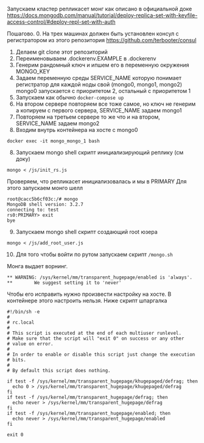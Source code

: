 Запускаем кластер репликасет монг
как описано в официальной доке
https://docs.mongodb.com/manual/tutorial/deploy-replica-set-with-keyfile-access-control/#deploy-repl-set-with-auth

Пошагово.
0. На трех машинах должен быть установлен консул с регистратором из этого репозитория
 https://github.com/terbooter/consul
1. Делаем git clone этот репозиторий
2. Переименовываем .dockerenv.EXAMPLE в .dockerenv
3. Генерим рандомный ключ и ипшем его в переменную окружения MONGO_KEY
4. Задаем переменную среды SERVICE_NAME которую понимает регистратор для каждой ноды свой (mongo0, mongo1, mongo2)
mongo0 запускается с приоритетом 2, остальный с приоритетом 1
5. Запускаем как обычно `docker-compose up`
5. На втором сервере повторяем все тоже самое, но ключ не генерим а копируем с первого сервера, SERVICE_NAME задаем mongo1 
6. Повторяем на третьем сервере то же что и на втором, SERVICE_NAME задаем mongo2
7. Входим внутрь контейнера на хосте с mongo0
```
docker exec -it mongo_mongo_1 bash
```
8. Запускаем mongo shell скрипт инициализирующий реплику (см доку)
```
mongo < /js/init_rs.js
```
Проверяем, что репликасет инициализовалась и мы в PRIMARY
Для этого запускаем монго шелл
```
root@cacc5b6cf03c:/# mongo
MongoDB shell version: 3.2.7
connecting to: test
rs0:PRIMARY> exit
bye
```
9. Запускаем mongo shell скрипт создающий root юзера
```
mongo < /js/add_root_user.js
```
10. Для того чтобы войти по рутом запускаем скрипт `/mongo.sh`

Монга выдает ворнинг. 
```
** WARNING: /sys/kernel/mm/transparent_hugepage/enabled is 'always'.
**        We suggest setting it to 'never'
```

Чтобы его исправить нужно произвести настройку на хосте. В контейнере этого настроить нельзя.
Ниже скрипт шпаргалка
```
#!/bin/sh -e
#
# rc.local
#
# This script is executed at the end of each multiuser runlevel.
# Make sure that the script will "exit 0" on success or any other
# value on error.
#
# In order to enable or disable this script just change the execution
# bits.
#
# By default this script does nothing.

if test -f /sys/kernel/mm/transparent_hugepage/khugepaged/defrag; then
  echo 0 > /sys/kernel/mm/transparent_hugepage/khugepaged/defrag
fi
if test -f /sys/kernel/mm/transparent_hugepage/defrag; then
  echo never > /sys/kernel/mm/transparent_hugepage/defrag
fi
if test -f /sys/kernel/mm/transparent_hugepage/enabled; then
  echo never > /sys/kernel/mm/transparent_hugepage/enabled
fi

exit 0
```